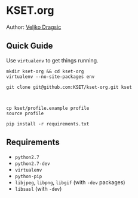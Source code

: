 KSET.org 
========

Author: [Veljko Dragsic](https://github.com/veljkodragsic)



## Quick Guide

Use `virtualenv` to get things running.

    mkdir kset-org && cd kset-org
    virtualenv --no-site-packages env

    git clone git@github.com:KSET/kset-org.git kset



    cp kset/profile.example profile
    source profile

    pip install -r requirements.txt


## Requirements
  *  `python2.7` 
  *  `python2.7-dev` 
  *  `virtualenv` 
  *  `python-pip` 
  *  `libjpeg`, `libpng`, `libgif` (with `-dev` packages)
  *  `libsasl` (with `-dev`)
